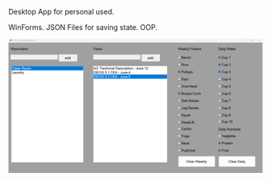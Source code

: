 Desktop App for personal used.

WinForms. JSON Files for saving state. OOP.

![alt text](WINFORMSPROJ.png)
